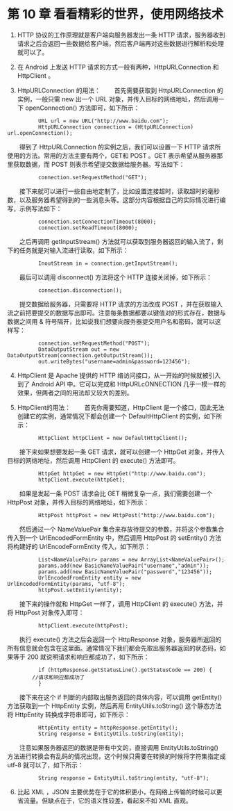 # 第 10 章 看看精彩的世界，使用网络技术
1. HTTP 协议的工作原理就是客户端向服务器发出一条 HTTP 请求，服务器收到请求之后会返回一些数据给客户端，然后客户端再对这些数据进行解析和处理就可以了。

2. 在 Android 上发送 HTTP 请求的方式一般有两种，HttpURLConnection 和 HttpClient 。

3. HttpURLConnection 的用法：
　　首先需要获取到 HttpURLConnection 的实例，一般只需 new 出一个 URL 对象，并传入目标的网络地址，然后调用一下 openConnection() 方法即可，如下所示：
```
	      URL url = new URL("http://www.baidu.com");
	      HttpURLConnection connection = (HttpURLConnection) url.openConnection();
```
　　得到了 HttpURLConnection 的实例之后，我们可以设置一下 HTTP 请求所使用的方法。常用的方法主要有两个，GET和 POST 。GET 表示希望从服务器那里获取数据，而 POST 则表示希望提交数据给服务器。写法如下：
```
	      connection.setRequestMethod("GET");
```
　　接下来就可以进行一些自由地定制了，比如设置连接超时，读取超时的毫秒数，以及服务器希望得到的一些消息头等。这部分内容根据自己的实际情况进行编写，示例写法如下：
```
	      connection.setConnectionTimeout(8000);
	      connection.setReadTimeout(8000);
```
　　之后再调用 getInputStream() 方法就可以获取到服务器返回的输入流了，剩下的任务就是对输入流进行读取，如下所示：
```
	      InoutStream in = connection.getInputStream();
```
　　最后可以调用 disconnect() 方法将这个 HTTP 连接关闭掉，如下所示：
```
	      connection.disconnection();
```
　　提交数据给服务器，只需要将 HTTP 请求的方法改成 POST ，并在获取输入流之前把要提交的数据写出即可。注意每条数据都要以键值对的形式存在，数据与数据之间用 & 符号隔开，比如说我们想要向服务器提交用户名和密码，就可以这样写：
```
	      connection.setRequestMethod("POST");
	      DataOutputStream out = new DataOutputStream(connection.getOutputStream());
	      out.writeBytes("username=admin&password=123456");
```

4. HttpClient 是 Apache 提供的 HTTP 络访问接口，从一开始的时候就被引入到了 Android API 中。它可以完成和 HttpURLcONNECTION 几乎一模一样的效果，但两者之间的用法却又较大的差别。

5. HttpClient的用法：
　　首先你需要知道，HttpClient 是一个接口，因此无法创建它的实例，通常情况下都会创建一个 DefaultHttpClient 的实例，如下所示：
```
	      HttpClient httpClient = new DefaultHttpClient();
```
　　接下来如果想要发起一条 GET 请求，就可以创建一个 HttpGet 对象，并传入目标的网络地址，然后调用 HttpClient 的 execute() 方法即可。
```
	      HttpGet httpGet = new HttpGet("http://www.baidu.com");
	      httpClient.execute(httpGet);
```
　　如果是发起一条 POST 请求会比 GET 稍微复杂一点，我们需要创建一个 HttpPost 对象，并传入目标的网络地址，如下所示：
```
	      HttpPost httpPost = new HttpPost("http://www.baidu.com");
```
　　然后通过一个 NameValuePair 集合来存放待提交的参数，并将这个参数集合传入到一个 UrlEncodedFormEntity 中，然后调用 HttpPost 的 setEntity() 方法将构建好的 UrlEncodeFormEntity 传入，如下所示：
```
	      List<NameValuePair> params = new ArrayList<NameValuePair>();
	      params.add(new BasicNameValuePair("username","admin"));
	      params.add(new BasicNameValuePair("password","123456"));
	      UrlEncodedFromEntity entity = new UrlEncodedFormEntity(params, "utf-8");
	      httpPost.setEntity(entity);
```
　　接下来的操作就和 HttpGet 一样了，调用 HttpClient 的 execute() 方法，并将 HttpPost 对象传入即可：
```
	      httpClient.execute(httpPost);
```
　　执行 execute() 方法之后会返回一个 HttpResponse 对象，服务器所返回的所有信息就会包含在这里面。通常情况下我们都会先取出服务器返回的状态码，如果等于 200 就说明请求和响应都成功了，如下所示：
```
	      if (httpResponse.getStatusLine().getStatusCode == 200) {
		//请求和响应都成功了
	      }
```
　　接下来在这个 if 判断的内部取出服务返回的具体内容，可以调用 getEntity() 方法获取到一个 HttpEntity 实例，然后再用 EntityUtils.toString() 这个静态方法将 HttpEntity 转换成字符串即可，如下所示：
```
	      HttpEntity entity = httpResponse.getEntity();
	      String response = EntityUtils.toString(entity);
```
　　注意如果服务器返回的数据是带有中文的，直接调用 EntityUtils.toString() 方法进行转换会有乱码的情况出现，这个时候只需要在转换的时候将字符集指定成 utf-8 就可以了，如下所示：
```
	      String response = EntityUtil.toString(entity, "utf-8");
```

6. 比起 XML ，JSON 主要优势在于它的体积更小，在网络上传输的时候可以更省流量。但缺点在于，它的语义性较差，看起来不如 XML 直观。




